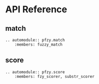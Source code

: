# API Reference

<!-- toc -->

## match

```{eval-rst}
.. automodule:: pfzy.match
    :members: fuzzy_match
```

## score

```{eval-rst}
.. automodule:: pfzy.score
    :members: fzy_scorer, substr_scorer
```

